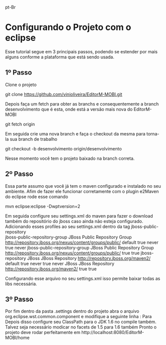 pt-Br

Configurando o Projeto com o eclipse
===

Esse tutorial segue em 3 principais passos, podendo se estender por mais alguns conforme a plataforma que está sendo usada.



1º Passo 
---------------------------

Clone o projeto 

  git clone https://github.com/vinioliveira/EditorM-MOBI.git

Depois faça um fetch para obter as branchs e consequentemente a branch 
desenvolvimento que é esta, onde está a versão mais nova do EditorM-MOBI

  git fetch origin 

Em seguida crie uma nova branch e faça o checkout da mesma para torna-la 
sua branch de trabalho 
  
  git checkout -b desenvolvimento origin/desenvolvimento 

Nesse momento você tem o projeto baixado na branch correta. 


2º Passo
---------------------------

Essa parte assumo que você já tem o maven configurado e instalado no seu 
ambiente. Afim de fazer ele funcionar corretamente com o plugin e2Maven 
do eclipse rode esse comando 
  
  mvn eclipse:eclipse -Dwptversion=2

Em seguida configure seu settings.xml do maven para fazer o download também do 
repositório do jboss caso ainda não esteja configurado. Adicionando esses profiles
ao seu settings.xml dentro da tag <profiles></profiles>
  <xml>
    <profile>
      <id>jboss-public-repository</id>	
      <repositories>
        <repository>
	        <id>jboss-public-repository-group</id>
	        <name>JBoss Public Repository Group</name>
	        <url>http://repository.jboss.org/nexus/content/groups/public/</url>
	        <layout>default</layout>
	        <releases>
		        <enabled>true</enabled>
		        <updatePolicy>never</updatePolicy>
	        </releases>
	        <snapshots>
		        <enabled>true</enabled>
		        <updatePolicy>never</updatePolicy>
	        </snapshots>
        </repository>
      </repositories>
      <pluginRepositories>
        <pluginRepository>
	        <id>jboss-public-repository-group</id>
	        <name>JBoss Public Repository Group</name>
	        <url>http://repository.jboss.org/nexus/content/groups/public/</url>
	        <releases>
		        <enabled>true</enabled>
	        </releases>
	        <snapshots>
		        <enabled>true</enabled>
	        </snapshots>
        </pluginRepository>
      </pluginRepositories>
    </profile>
    <profile>
      <id>jboss-repository</id>	
      <repositories>
        <repository>
	        <id>JBoss</id>
	        <name>JBoss Repository</name>
	        <url>http://repository.jboss.org/maven2/</url>
	        <layout>default</layout>
	        <releases>
		        <enabled>true</enabled>
		        <updatePolicy>never</updatePolicy>
	        </releases>
	        <snapshots>
		        <enabled>true</enabled>
		        <updatePolicy>never</updatePolicy>
	        </snapshots>
        </repository>
      </repositories>
      <pluginRepositories>
        <pluginRepository>
	        <id>JBoss</id>
	        <name>JBoss Repository</name>
	        <url>http://repository.jboss.org/maven2/</url>
	        <releases>
		        <enabled>true</enabled>
	        </releases>
	        <snapshots>
		        <enabled>true</enabled>
	        </snapshots>
        </pluginRepository>
      </pluginRepositories>
    </profile>
  </xml>

Configurando esse arquivo no seu settings.xml isso permite baixar todas as libs necessária. 



3º Passo 
---------------------------

Por fim dentro da pasta .settings dentro do projeto abra o arquivo org.eclipse.wst.common.component e modifique a seguinte linha : 
  <xml>
    <wb-resource deploy-path="/" source-path="/web"/>
  </xml>
Para 
<xml>
  <wb-resource deploy-path="/" source-path="src/main/webapp"/>
</xml>
Depois disso configure seu ClassPath para o JDK 1.6 no compile também. Talvez seja necessário modicar no facets de 1.5 para 1.6 também 
Pronto o projeto deve rodar perfeitamente em http://localhost:8080/EditorM-MOBI/home
